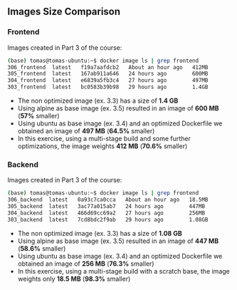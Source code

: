 ## Images Size Comparison

### Frontend

Images created in Part 3 of the course:

```bash
(base) tomas@tomas-ubuntu:~$ docker image ls | grep frontend
306_frontend  latest   f19a7aafdcb2   About an hour ago   412MB
305_frontend  latest   167ab911a646   24 hours ago        600MB
304_frontend  latest   e6839a5fb3c4   27 hours ago        497MB
303_frontend  latest   bc0583b39b98   29 hours ago        1.4GB
```

* The non optimized image (ex. 3.3) has a size of **1.4 GB**
* Using alpine as base image (ex. 3.5) resulted in an image of **600 MB** (**57%** smaller)
* Using ubuntu as base image (ex. 3.4) and an optimized Dockerfile we obtained an image of **497 MB** (**64.5%** smaller)
* In this exercise, using a multi-stage build and some further optimizations, the image weights **412 MB** (**70.6%** smaller)

### Backend

Images created in Part 3 of the course:

```bash
(base) tomas@tomas-ubuntu:~$ docker image ls | grep frontend
306_backend  latest   0a93c7ca0cca   About an hour ago   18.5MB
305_backend  latest   3ac77a015ab7   24 hours ago        447MB
304_backend  latest   466d69cc69a2   27 hours ago        256MB
303_backend  latest   7cd8bdc2f9ab   29 hours ago        1.08GB
```
* The non optimized image (ex. 3.3) has a size of **1.08 GB**
* Using alpine as base image (ex. 3.5) resulted in an image of **447 MB** (**58.6%** smaller)
* Using ubuntu as base image (ex. 3.4) and an optimized Dockerfile we obtained an image of **256 MB** (**76.3%** smaller)
* In this exercise, using a multi-stage build with a scratch base, the image weights only **18.5 MB** (**98.3%** smaller)
